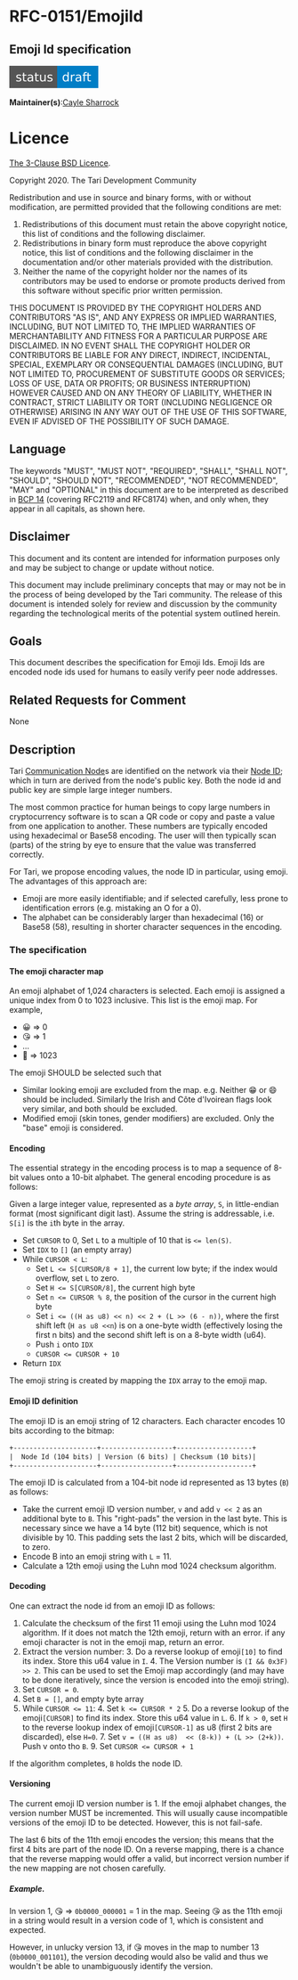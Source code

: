 # RFC-0151/EmojiId

## Emoji Id specification

![Status: Draft](theme/images/status-draft.svg)

**Maintainer(s)**:[Cayle Sharrock](https://github.com/CjS77)

# Licence

[ The 3-Clause BSD Licence](https://opensource.org/licenses/BSD-3-Clause).

Copyright 2020. The Tari Development Community

Redistribution and use in source and binary forms, with or without modification, are permitted provided that the
following conditions are met:

1. Redistributions of this document must retain the above copyright notice, this list of conditions and the following
   disclaimer.
2. Redistributions in binary form must reproduce the above copyright notice, this list of conditions and the following
   disclaimer in the documentation and/or other materials provided with the distribution.
3. Neither the name of the copyright holder nor the names of its contributors may be used to endorse or promote products
   derived from this software without specific prior written permission.

THIS DOCUMENT IS PROVIDED BY THE COPYRIGHT HOLDERS AND CONTRIBUTORS "AS IS", AND ANY EXPRESS OR IMPLIED WARRANTIES,
INCLUDING, BUT NOT LIMITED TO, THE IMPLIED WARRANTIES OF MERCHANTABILITY AND FITNESS FOR A PARTICULAR PURPOSE ARE
DISCLAIMED. IN NO EVENT SHALL THE COPYRIGHT HOLDER OR CONTRIBUTORS BE LIABLE FOR ANY DIRECT, INDIRECT, INCIDENTAL,
SPECIAL, EXEMPLARY OR CONSEQUENTIAL DAMAGES (INCLUDING, BUT NOT LIMITED TO, PROCUREMENT OF SUBSTITUTE GOODS OR
SERVICES; LOSS OF USE, DATA OR PROFITS; OR BUSINESS INTERRUPTION) HOWEVER CAUSED AND ON ANY THEORY OF LIABILITY,
WHETHER IN CONTRACT, STRICT LIABILITY OR TORT (INCLUDING NEGLIGENCE OR OTHERWISE) ARISING IN ANY WAY OUT OF THE USE OF
THIS SOFTWARE, EVEN IF ADVISED OF THE POSSIBILITY OF SUCH DAMAGE.

## Language

The keywords "MUST", "MUST NOT", "REQUIRED", "SHALL", "SHALL NOT", "SHOULD", "SHOULD NOT", "RECOMMENDED",
"NOT RECOMMENDED", "MAY" and "OPTIONAL" in this document are to be interpreted as described in
[BCP 14](https://tools.ietf.org/html/bcp14) (covering RFC2119 and RFC8174) when, and only when, they appear in all capitals, as
shown here.

## Disclaimer

This document and its content are intended for information purposes only and may be subject to change or update
without notice.

This document may include preliminary concepts that may or may not be in the process of being developed by the Tari
community. The release of this document is intended solely for review and discussion by the community regarding the
technological merits of the potential system outlined herein.

## Goals

This document describes the specification for Emoji Ids. Emoji Ids are encoded node ids used for humans to easily verify
peer node addresses.

## Related Requests for Comment

None

## Description

Tari [Communication Node]s are identified on the network via their [Node ID]; which in turn are derived from the node's
public key. Both the node id and public key are simple large integer numbers.

The most common practice for human beings to copy large numbers in cryptocurrency software is to scan a QR code or copy
and paste a value from one application to another. These numbers are typically encoded using hexadecimal or Base58
encoding. The user will then typically scan (parts) of the string by eye to ensure that the value was transferred
correctly.

For Tari, we propose encoding values, the node ID in particular, using emoji. The advantages of this approach are:

* Emoji are more easily identifiable; and if selected carefully, less prone to identification errors (e.g. mistaking an
  O for a 0).
* The alphabet can be considerably larger than hexadecimal (16) or Base58 (58), resulting in shorter character sequences
  in the encoding.

### The specification

#### The emoji character map
An emoji alphabet of 1,024 characters is selected. Each emoji is assigned a unique index from 0 to 1023 inclusive. This
list is the emoji map. For example,

* 😀 => 0
* 😘 => 1
* ...
* 🦊 => 1023

The emoji SHOULD be selected such that

* Similar looking emoji are excluded from the map. e.g. Neither 😁 or 😄 should be included. Similarly the Irish and
  Côte d'Ivoirean flags look very similar, and both should be excluded.
* Modified emoji (skin tones, gender modifiers) are excluded. Only the "base" emoji is considered.

#### Encoding

The essential strategy in the encoding process is to map a sequence of 8-bit values onto a 10-bit alphabet. The general
encoding procedure is as follows:

Given a large integer value, represented as a _byte array_, `S`, in little-endian format (most significant digit last).
Assume the string is addressable, i.e. `S[i]` is the `i`th byte in the array.
* Set `CURSOR` to 0, Set `L` to a multiple of 10 that is `<= len(S)`.
* Set `IDX` to `[]` (an empty array)
* While `CURSOR < L`:
  * Set `L <= S[CURSOR/8 + 1]`, the current low byte; if the index would overflow, set `L` to zero.
  * Set `H <= S[CURSOR/8]`, the current high byte
  * Set `n <= CURSOR % 8`, the position of the cursor in the current high byte
  * Set `i <= ((H as u8) << n) << 2 + (L >> (6 - n))`, where the first shift left (`H as u8 <<n`) is on a one-byte width
    (effectively losing the first n bits) and the second shift left is on a 8-byte width (u64).
  * Push `i` onto `IDX`
  * `CURSOR <= CURSOR + 10`
* Return `IDX`

The emoji string is created by mapping the `IDX` array to the emoji map.

#### Emoji ID definition

The emoji ID is an emoji string of 12 characters. Each character encodes 10 bits according to the bitmap:

```
+---------------------+------------------+-------------------+
|  Node Id (104 bits) | Version (6 bits) | Checksum (10 bits)|
+---------------------+------------------+-------------------+
```

 The emoji ID is calculated from a 104-bit node id represented as 13 bytes (`B`) as follows:

* Take the current emoji ID version number, `v` and add `v << 2` as an additional byte to `B`. This "right-pads" the
  version in the last byte. This is necessary since we have a 14 byte (112 bit) sequence, which is not divisible by 10.
  This padding sets the last 2 bits, which will be discarded, to zero.
* Encode B into an emoji string with `L` = 11.
* Calculate a 12th emoji using the Luhn mod 1024 checksum algorithm.

#### Decoding

One can extract the node id from an emoji ID as follows:

1. Calculate the checksum of the first 11 emoji using the Luhn mod 1024 algorithm. If it does not match the 12th emoji,
   return with an error. if any emoji character is not in the emoji map, return an error.
2. Extract the version number:
   3. Do a reverse lookup of emoji`[10]` to find its index. Store this u64 value in `I`.
   4. The Version number is `(I && 0x3F) >> 2`. This can be used to set the Emoji map accordingly (and may have to be
      done iteratively, since the version is encoded into the emoji string).
3. Set `CURSOR = 0`.
4. Set `B = []`, and empty byte array
5. While `CURSOR <= 11`:
   4. Set `k <= CURSOR * 2`
   5. Do a reverse lookup of the emoji`[CURSOR]` to find its index. Store this u64 value in `L`.
   6. If `k > 0`, set `H` to the reverse lookup index of emoji`[CURSOR-1]` as u8 (first 2 bits are discarded), else
      `H=0`.
   7. Set `v = ((H as u8)  << (8-k)) + (L >> (2+k))`. Push v onto tho `B`.
   9. Set `CURSOR <= CURSOR + 1`

If the algorithm completes, `B` holds the node ID.

#### Versioning

The current emoji ID version number is 1. If the emoji alphabet changes, the version number MUST be incremented. This
will usually cause incompatible versions of the emoji ID to be detected. However, this is not fail-safe.

The last 6 bits of the 11th emoji encodes the version; this means that the first 4 bits are part of the node ID. On a
reverse mapping, there is a chance that the reverse mapping would offer a valid, but incorrect version number if the new
mapping are not chosen carefully.

##### Example.

In version 1, 😘 => `0b0000_000001` = 1 in the map. Seeing 😘 as the 11th emoji in a string would result in a version
code of 1, which is consistent and expected.

However, in unlucky version 13, if 😘 moves in the map to number 13 (`0b0000_001101`), the version decoding would also
be valid and thus we wouldn't be able to unambiguously identify the version.



[Communication Node]: Glossary.md#communication-node
[Node ID]: Glossary.md#node-id
